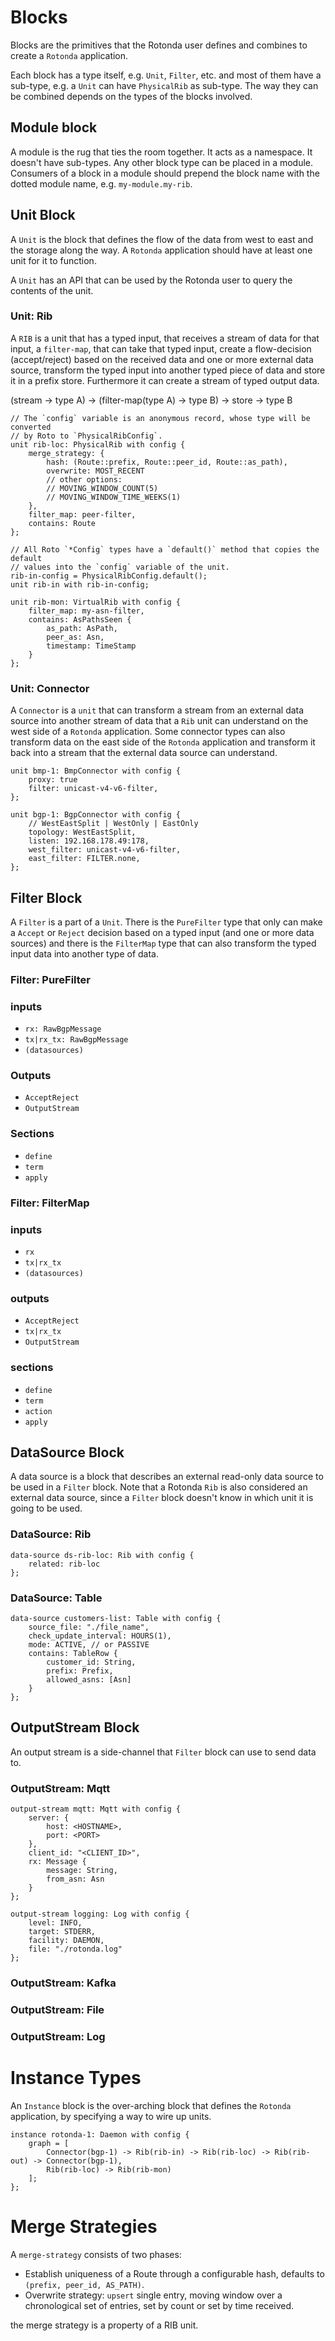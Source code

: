 # Blocks

Blocks are the primitives that the Rotonda user defines and combines to create a `Rotonda` application. 

Each block has a type itself, e.g. `Unit`, `Filter`, etc. and most of them have a sub-type, e.g. a `Unit` can have `PhysicalRib` as sub-type. The way they can be combined depends on the types of the blocks involved.

## Module block

A module is the rug that ties the room together. It acts as a namespace. It doesn't have sub-types. Any other block type can be placed in a module. Consumers of a block in a module should prepend the block name with the dotted module name, e.g. `my-module.my-rib`.

## Unit Block

A `Unit` is the block that defines the flow of the data from west to east and the storage along the way. A `Rotonda` application should have at least one unit for it to function.

A `Unit` has an API that can be used by the Rotonda user to query the contents of the unit.

### Unit: Rib

A `RIB` is a unit that has a typed input, that receives a stream of data for that input, a `filter-map`, that can take that typed input, create a flow-decision (accept/reject) based on the received data and one or more external data source, transform the typed input into another typed piece of data and store it in a prefix store. Furthermore it can create a stream of typed output data.

(stream -> type A) -> (filter-map(type A) -> type B) -> store -> type B

```
// The `config` variable is an anonymous record, whose type will be converted
// by Roto to `PhysicalRibConfig`. 
unit rib-loc: PhysicalRib with config {
    merge_strategy: {
        hash: (Route::prefix, Route::peer_id, Route::as_path),
        overwrite: MOST_RECENT
        // other options: 
        // MOVING_WINDOW_COUNT(5)
        // MOVING_WINDOW_TIME_WEEKS(1)
    },
    filter_map: peer-filter,
    contains: Route
};

// All Roto `*Config` types have a `default()` method that copies the default
// values into the `config` variable of the unit.
rib-in-config = PhysicalRibConfig.default();
unit rib-in with rib-in-config;

unit rib-mon: VirtualRib with config {
    filter_map: my-asn-filter,
    contains: AsPathsSeen {
        as_path: AsPath,
        peer_as: Asn,
        timestamp: TimeStamp
    }
};
```

### Unit: Connector

A `Connector` is a `unit` that can transform a stream from an external data source into another stream of data that a `Rib` unit can understand on the west side of a `Rotonda` application. Some connector types can also transform data on the east side of the `Rotonda` application and transform it back into a stream that the external data source can understand.

```
unit bmp-1: BmpConnector with config {
    proxy: true
    filter: unicast-v4-v6-filter,
};

unit bgp-1: BgpConnector with config {
    // WestEastSplit | WestOnly | EastOnly
    topology: WestEastSplit,
    listen: 192.168.178.49:178,
    west_filter: unicast-v4-v6-filter,
    east_filter: FILTER.none,
};
```

## Filter Block

A `Filter` is a part of a `Unit`. There is the `PureFilter` type that only can make a `Accept` or `Reject` decision based on a typed input (and one or more data sources) and there is the `FilterMap` type that can also transform the typed input data into another type of data.

### Filter: PureFilter

### inputs

- `rx: RawBgpMessage`
- `tx|rx_tx: RawBgpMessage`
- `(datasources)`

### Outputs

- `AcceptReject`
- `OutputStream`

### Sections

- `define`
- `term`
- `apply`

### Filter: FilterMap

### inputs

- `rx`
- `tx|rx_tx`
- `(datasources)`

### outputs

- `AcceptReject`
- `tx|rx_tx`
- `OutputStream`

### sections
- `define`
- `term`
- `action`
- `apply`


## DataSource Block

A data source is a block that describes an external read-only data source to be used in a `Filter` block. Note that a Rotonda `Rib` is also considered an external data source, since a `Filter` block doesn't know in which unit it is going to be used.

### DataSource: Rib

```
data-source ds-rib-loc: Rib with config {
    related: rib-loc
};
```

### DataSource: Table
```
data-source customers-list: Table with config {
    source_file: "./file_name",
    check_update_interval: HOURS(1),
    mode: ACTIVE, // or PASSIVE
    contains: TableRow {
        customer_id: String,
        prefix: Prefix,
        allowed_asns: [Asn]
    }
};
```

## OutputStream Block

An output stream is a side-channel that `Filter` block can use to send data to.

### OutputStream: Mqtt

```
output-stream mqtt: Mqtt with config {
    server: {
        host: <HOSTNAME>,
        port: <PORT>
    },
    client_id: "<CLIENT_ID>",
    rx: Message {
        message: String,
        from_asn: Asn
    }
};

output-stream logging: Log with config {
    level: INFO,
    target: STDERR,
    facility: DAEMON,
    file: "./rotonda.log"
};
```
### OutputStream: Kafka
### OutputStream: File
### OutputStream: Log

# Instance Types

An `Instance` block is the over-arching block that defines the `Rotonda` application, by specifying a way to wire up units.

```
instance rotonda-1: Daemon with config {
    graph = [
        Connector(bgp-1) -> Rib(rib-in) -> Rib(rib-loc) -> Rib(rib-out) -> Connector(bgp-1),
        Rib(rib-loc) -> Rib(rib-mon)
    ];
};
```


# Merge Strategies

A `merge-strategy` consists of two phases: 

- Establish uniqueness of a Route through a configurable hash, defaults to `(prefix, peer_id, AS_PATH)`.
- Overwrite strategy: `upsert` single entry, moving window over a chronological set of entries, set by count or set by time received.

the merge strategy is a property of a RIB unit.